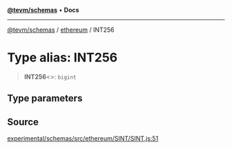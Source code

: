 [**@tevm/schemas**](../../README.md) • **Docs**

***

[@tevm/schemas](../../modules.md) / [ethereum](../README.md) / INT256

# Type alias: INT256

> **INT256**\<\>: `bigint`

## Type parameters

## Source

[experimental/schemas/src/ethereum/SINT/SINT.js:51](https://github.com/evmts/tevm-monorepo/blob/main/experimental/schemas/src/ethereum/SINT/SINT.js#L51)
